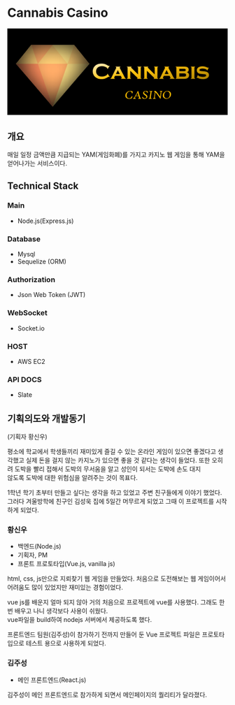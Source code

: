 Cannabis Casino
=================
![logo](./img/logo.png)
## 개요
매일 일정 금액만큼 지급되는 YAM(게임화폐)를 가지고 카지노 웹 게임을 통해 YAM을
얻어나가는 서비스이다.

## Technical Stack
### Main
* Node.js(Express.js)
### Database
* Mysql
* Sequelize (ORM)
### Authorization
* Json Web Token (JWT)
### WebSocket
* Socket.io
### HOST
* AWS EC2
### API DOCS
* Slate

## 기획의도와 개발동기
(기획자 황신우)   

평소에 학교에서 학생들끼리 재미있게 즐길 수 있는 온라인 게임이 있으면 좋겠다고 
생각했고 실제 돈을 걸지 않는 카지노가 있으면 좋을 것 같다는 생각이 들었다. 
또한 오히려 도박을 빨리 접해서 도박의 무서움을 알고 성인이 되서는 도박에 손도 대지  
않도록 도박에 대한 위험심을 알려주는 것이 목표다.  
   
1학년 학기 초부터 만들고 싶다는 생각을 하고 있었고 주변 친구들에게 이야기 했었다. 
그러다 겨울방학에 친구인 김성욱 집에 5일간 머무르게 되었고 그때 이 프로젝트를 
시작하게 되었다.  
  
### 황신우
* 백엔드(Node.js)
* 기획자, PM
* 프론트 프로토타입(Vue.js, vanilla js)  

html, css, js만으로 지뢰찾기 웹 게임을 만들었다. 
처음으로 도전해보는 웹 게임이어서 어려움도 많이 있었지만 재미있는 경험이었다.

vue js를 배운지 얼마 되지 않아 거의 처음으로 프로젝트에 vue를 사용했다.
그래도 한 번 배우고 나니 생각보다 사용이 쉬웠다.  
vue파일을 build하여 nodejs 서버에서 제공하도록 했다.  

프론트엔드 팀원(김주성)이 참가하기 전까지 만들어 둔 Vue 프로젝트 파일은 프로토타입으로
테스트 용으로 사용하게 되었다. 

### 김주성
* 메인 프론트엔드(React.js)

김주성이 메인 프론트엔드로 참가하게 되면서 메인페이지의 퀄리티가 달라졌다. 
